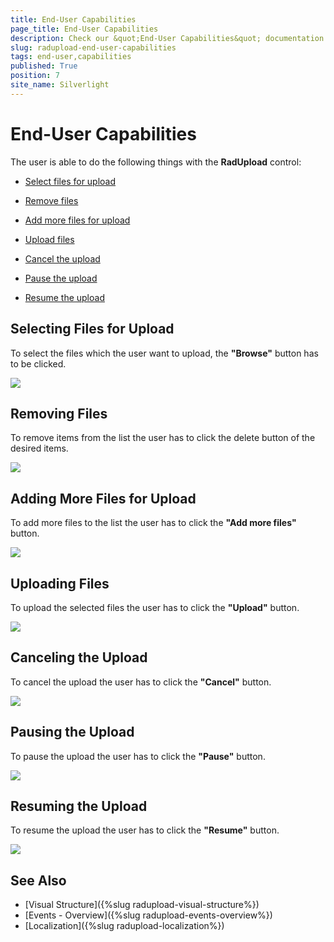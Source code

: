 ```yaml
---
title: End-User Capabilities
page_title: End-User Capabilities
description: Check our &quot;End-User Capabilities&quot; documentation article for the RadUpload {{ site.framework_name }} control.
slug: radupload-end-user-capabilities
tags: end-user,capabilities
published: True
position: 7
site_name: Silverlight
---
```


# End-User Capabilities

The user is able to do the following things with the __RadUpload__ control:

* [Select files for upload](#Selecting_Files_for_Upload)

* [Remove files](#Removing_Files)

* [Add more files for upload](#Adding_More_Files_for_Upload)

* [Upload files](#Uploading_Files)

* [Cancel the upload](#Canceling_the_Upload)

* [Pause the upload](#Pausing_the_Upload)

* [Resume the upload](#Resuming_the_Upload)

## Selecting Files for Upload

To select the files which the user want to upload, the __"Browse"__ button has to be clicked.

![](images/RadUpload_End_User_Capabilities_01.png)

## Removing Files

To remove items from the list the user has to click the delete button of the desired items.

![](images/RadUpload_End_User_Capabilities_01a.png)

## Adding More Files for Upload

To add more files to the list the user has to click the __"Add more files"__ button.

![](images/RadUpload_End_User_Capabilities_02.png)

## Uploading Files

To upload the selected files the user has to click the __"Upload"__ button.

![](images/RadUpload_End_User_Capabilities_03.png)

## Canceling the Upload

To cancel the upload the user has to click the __"Cancel"__ button.

![](images/RadUpload_End_User_Capabilities_04.png)

## Pausing the Upload

To pause the upload the user has to click the __"Pause"__ button.

![](images/RadUpload_End_User_Capabilities_05.png)

## Resuming the Upload

To resume the upload the user has to click the __"Resume"__ button.

![](images/RadUpload_End_User_Capabilities_06.png)

## See Also
 * [Visual Structure]({%slug radupload-visual-structure%})
 * [Events - Overview]({%slug radupload-events-overview%})
 * [Localization]({%slug radupload-localization%})
